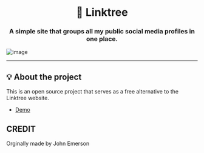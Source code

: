 <h1 align="center">🌲 Linktree</h1>
<h3 align="center">A simple site that groups all my public social media profiles in one place.</h3>


![image](https://user-images.githubusercontent.com/93849152/166391516-71257ebf-c966-46da-9f48-1c81b958c079.png)

---

## 💡 About the project

This is an open source project that serves as a free alternative to the Linktree website.
- [Demo](https://johnemerson1406.github.io/linktree)

## CREDIT

Orginally made by John Emerson
